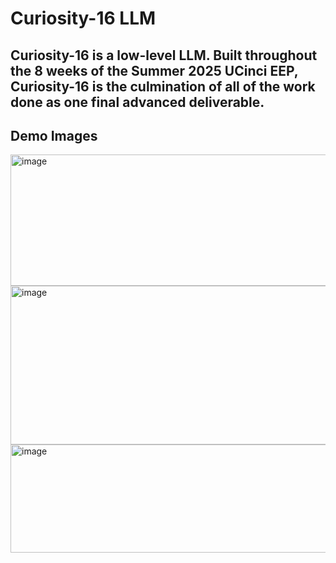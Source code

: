 # Curiosity-16 LLM


## Curiosity-16 is a low-level LLM. Built throughout the 8 weeks of the Summer 2025 UCinci EEP, Curiosity-16 is the culmination of all of the work done as one final advanced deliverable.

## Demo Images
<img width="1339" height="210" alt="image" src="https://github.com/user-attachments/assets/ffbb46a5-b1e1-4d93-ab2f-1b0935071998" />
<img width="1455" height="254" alt="image" src="https://github.com/user-attachments/assets/22f1b2a1-a033-4197-ad12-58eb7b243681" />
<img width="1451" height="173" alt="image" src="https://github.com/user-attachments/assets/8780959b-6ade-4115-bedc-455b7aac458d" />



